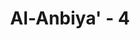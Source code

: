 ---
title: "Al-Anbiya' - 4"
no: 4
arabic_no: ٤
ayah: قٰلَ رَبِّيْ يَعْلَمُ الْقَوْلَ فِى السَّمَاۤءِ وَالْاَرْضِۖ وَهُوَ السَّمِيْعُ الْعَلِيْمُ 
translation: "Dia (Muhammad) berkata, “Tuhanku mengetahui (semua) perkataan di langit dan di bumi, dan Dia Maha Mendengar, Maha Mengetahui!”"
tafsir: "Ayat ini menjelaskan bahwa dalam menanggapi tuduhan dan serangan kaum musyrikin, Rasulullah saw menegaskan bahwa Allah mengetahui semua perkataan yang diucapkan makhluk-makhluk-Nya, baik yang ada di langit maupun yang ada di bumi, baik kata-kata yang diucapkan dengan terang-terangan maupun yang dirahasiakan, karena Dialah Yang Maha Mendengar, Maha Mengetahui. Oleh sebab itu walaupun kaum musyrik itu merahasiakan rencana jahat mereka, Allah tetap mengetahuinya dan Dia akan memberikan balasan kepada mereka berupa azab dan siksa. Dengan demikian ayat ini berisi ancaman terhadap kaum musyrikin."
---